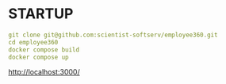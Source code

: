 # STARTUP

```yaml
git clone git@github.com:scientist-softserv/employee360.git
cd employee360
docker compose build
docker compose up
```
[http://localhost:3000/](http://localhost:3000/)
